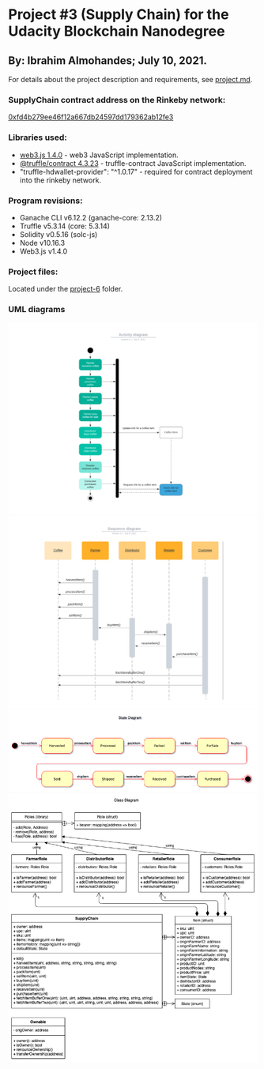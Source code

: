 # Project #3 (Supply Chain) for the Udacity Blockchain Nanodegree

## By: Ibrahim Almohandes; July 10, 2021.

For details about the project description and requirements, see [project.md](./project.md).

### SupplyChain contract address on the Rinkeby network:

[0xfd4b279ee46f12a667db24597dd179362ab12fe3](https://rinkeby.etherscan.io/address/0xfd4b279ee46f12a667db24597dd179362ab12fe3)

### Libraries used:

* [web3.js 1.4.0](https://cdn.jsdelivr.net/gh/ethereum/web3.js@1.4.0/dist/web3.min.js) - web3 JavaScript implementation.
* [@truffle/contract 4.3.23](https://cdn.jsdelivr.net/npm/@truffle/contract@4.3.23/dist/truffle-contract.js) - truffle-contract JavaScript implementation.
* "truffle-hdwallet-provider": "^1.0.17" - required for contract deployment into the rinkeby network.

### Program revisions:

* Ganache CLI v6.12.2 (ganache-core: 2.13.2)
* Truffle v5.3.14 (core: 5.3.14)
* Solidity v0.5.16 (solc-js)
* Node v10.16.3
* Web3.js v1.4.0

### Project files:

Located under the [project-6](./project-6) folder.

### UML diagrams

![Activity diagram](./UML/Activity-diagram.png)
![Sequence diagram](./UML/Sequence-diagram.png)
![State-diagram](./UML/State-diagram.png)
![Class diagram](./UML/Class-diagram.png)
